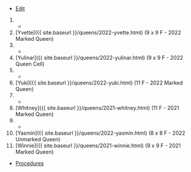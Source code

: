 * [Edit](https://github.com/joejcollins/rhapsody-angel/edit/master/_includes/apiary.md)

1. -
1. [Yvette]({{ site.baseurl }}/queens/2022-yvette.html) (9 x 9 F - 2022 Marked Queen)
1. -
1. [Yulinar]({{ site.baseurl }}/queens/2022-yulinar.html) (9 x 9 F - 2022 Queen Cell)
1. -
1. [Yuki]({{ site.baseurl }}/queens/2022-yuki.html) (11 F - 2022 Marked Queen)
1. -
1. [Whitney]({{ site.baseurl }}/queens/2021-whitney.html) (11 F - 2021 Marked Queen)
1. -
1. [Yasmin]({{ site.baseurl }}/queens/2022-yasmin.html) (8 x 8 F - 2022 Unmarked Queen)
1. [Winnie]({{ site.baseurl }}/queens/2021-winnie.html) (9 x 9 F - 2021 Marked Queen)

* [Procedures](https://github.com/joejcollins/rhapsody-angel/raw/master/book/00Book.pdf)

